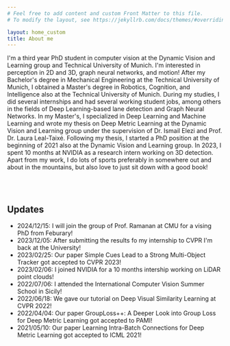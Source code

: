 ```yaml
---
# Feel free to add content and custom Front Matter to this file.
# To modify the layout, see https://jekyllrb.com/docs/themes/#overriding-theme-defaults

layout: home_custom
title: About me
---
```


<div class="block_text">I'm a third year PhD student in computer vision at the Dynamic Vision and Learning group and Technical University of Munich. I'm interested in perception in 2D and 3D, graph neural networks, and motion!
After my Bachelor's degree in Mechanical Engineering at the Technical University of Munich, I obtained a Master's degree in Robotics, Cognition, and Intelligence also at the Technical University of Munich. During my studies, I did several internships and had several working student jobs, among others in the fields of Deep Learning-based lane detection and Graph Neural Networks. In my Master's, I specialized in Deep Learning and Machine Learning and wrote my thesis on Deep Metric Learning at the Dynamic Vision and Learning group under the supervision of Dr. Ismail Elezi and Prof. Dr. Laura Leal-Taixé. Following my thesis, I started a PhD position at the beginning of 2021 also at the Dynamic Vision and Learning group. In 2023, I spent 10 months at NVIDIA as a research intern working on 3D detection. Apart from my work, I do lots of sports preferably in somewhere out and about in the mountains, but also love to just sit down with a good book!</div>


<br/><br/> 

## Updates

- 2024/12/15: I will join the group of Prof. Ramanan at CMU for a vising PhD from Feburary!
- 2023/12/05: After submitting the results fo my internship to CVPR I'm back at the University!
- 2023/02/25: Our paper Simple Cues Lead to a Strong Multi-Object Tracker got accepted to CVPR 2023!
- 2023/02/06: I joined NVIDIA for a 10 months intership working on LiDAR point clouds!
- 2022/07/06: I attended the International Computer Vision Summer School in Sicily!
- 2022/06/18: We gave our tutorial on Deep Visual Similarity Learning at CVPR 2022!
- 2022/04/04: Our paper GroupLoss++: A Deeper Look into Group Loss for Deep Metric Learning got accepted to PAMI!
- 2021/05/10: Our paper Learning Intra-Batch Connections for Deep Metric Learning got accepted to ICML 2021!

